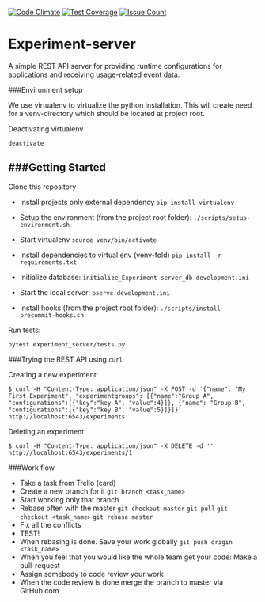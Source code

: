 [![Code Climate](https://codeclimate.com/github/TheSoftwareFactory/experiment-server/badges/gpa.svg)](https://codeclimate.com/github/TheSoftwareFactory/experiment-server)
[![Test Coverage](https://codeclimate.com/github/TheSoftwareFactory/experiment-server/badges/coverage.svg)](https://codeclimate.com/github/TheSoftwareFactory/experiment-server/coverage)
[![Issue Count](https://codeclimate.com/github/TheSoftwareFactory/experiment-server/badges/issue_count.svg)](https://codeclimate.com/github/TheSoftwareFactory/experiment-server)
# Experiment-server

A simple REST API server for providing runtime configurations for applications and receiving usage-related event data.

###Environment setup

We use virtualenv to virtualize the python installation. This will create need for a venv-directory which should be located at project root.

Deactivating virtualenv

`deactivate`


###Getting Started
---------------

Clone this repository

- Install projects only external dependency
`pip install virtualenv`

- Setup the environment (from the project root folder):
`./scripts/setup-environment.sh`

- Start virtualenv
`source venv/bin/activate`

- Install dependencies to virtual env (venv-fold)
`pip install -r requirements.txt`

- Initialize database:
`initialize_Experiment-server_db development.ini`

- Start the local server:
`pserve development.ini`

- Install hooks (from the project root folder):
`./scripts/install-precommit-hooks.sh`


Run tests:

`pytest experiment_server/tests.py`

###Trying the REST API using `curl`

Creating a new experiment:

    $ curl -H "Content-Type: application/json" -X POST -d '{"name": "My First Experiment", "experimentgroups": [{"name":"Group A", "configurations":[{"key":"key A", "value":4}]}, {"name": "Group B", "configurations":[{"key":"key B", "value":5}]}]}' http://localhost:6543/experiments

Deleting an experiment:

    $ curl -H "Content-Type: application/json" -X DELETE -d '' http://localhost:6543/experiments/1

###Work flow

- Take a task from Trello (card)
- Create a new branch for it `git branch <task_name>`
- Start working only that branch
- Rebase often with the master `git checkout master` `git pull` `git checkout <task_name>` `git rebase master`
- Fix all the conflicts
- TEST!
- When rebasing is done. Save your work globally `git push origin <task_name>`
- When you feel that you would like the whole team get your code: Make a pull-request
- Assign somebody to code review your work
- When the code review is done merge the branch to master via GitHub.com

